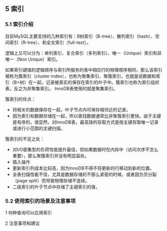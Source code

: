 
## 5 索引


### 5.1 索引介绍


目前MySQL主要支持的几种索引有：B树索引（B-tree）、散列索引（hash）、空间索引（R-tree）、和全文索引（full-text）。

逻辑上又可以分为：单列索引、复合索引（多列索引）、唯一（Unique）索引和非唯一（Non Unique）索引。


如果索引键值的逻辑顺序与索引所服务的表中相应行的物理顺序相同，那么该索引被称为簇索引（cluster index），也称为聚集索引、聚簇索引，也就是说数据和索引（B+树）在一起，记录被真实的保存在索引的叶子中。簇索引也称为索引组织表，反之为非聚集索引。
InnoDB表使用的就是聚集索引。


簇索引的优点：
- 将相关的数据保存在一起，叶子节点内可保存相邻近的记录。
- 因为索引和数据存储在一起，所以查找数据通常比非聚簇索引更快。由于主键是有序的，很显然，对InnoDB表，最高效的存取方式是按主键存取唯一记录或进行小范围的主键扫描。

簇索引的不足之处：
- 对I/O密集型的负荷性能提升最佳，但如果数据时在内存中（访问次序不怎么重要），那么聚簇索引并没有明显益处。
- 插入操作
- 更新索引列成本比较高，因为InnoDB不得不将更新的行移动到新的位置。
- 全表扫描性能不佳，尤其是数据存储的不那么紧密的时候，或者因为页分裂（page split）而导致物理存储不连续。
- 二级索引的叶子节点中存储了主键索引的值，



### 5.2 使用索引的场景及注意事项

1 何种查询可以应用索引




2 注意事项和建议
